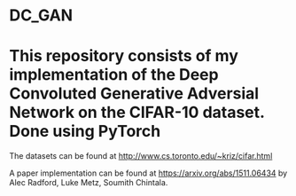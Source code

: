 # DC_GAN

# This repository consists of my implementation of the Deep Convoluted Generative Adversial Network on the CIFAR-10 dataset. Done using PyTorch

The datasets can be found at http://www.cs.toronto.edu/~kriz/cifar.html

A paper implementation can be found at https://arxiv.org/abs/1511.06434 by Alec Radford, Luke Metz, Soumith Chintala. 




